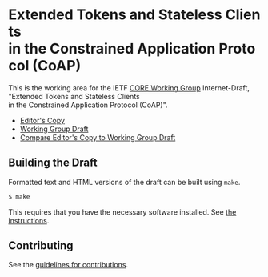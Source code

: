 # Extended&#xA0;Tokens&#xA0;and&#xA0;Stateless&#xA0;Clients in&#xA0;the&#xA0;Constrained&#xA0;Application&#xA0;Protocol&#xA0;(CoAP)

This is the working area for the IETF [CORE Working Group](https://datatracker.ietf.org/wg/core/documents/) Internet-Draft, "Extended&#xA0;Tokens&#xA0;and&#xA0;Stateless&#xA0;Clients in&#xA0;the&#xA0;Constrained&#xA0;Application&#xA0;Protocol&#xA0;(CoAP)".

* [Editor's Copy](https://core-wg.github.io/stateless/#go.draft-ietf-core-stateless-latest.html)
* [Working Group Draft](https://tools.ietf.org/html/draft-ietf-core-stateless-latest)
* [Compare Editor's Copy to Working Group Draft](https://core-wg.github.io/stateless/#go.draft-ietf-core-stateless-latest.diff)

## Building the Draft

Formatted text and HTML versions of the draft can be built using `make`.

```sh
$ make
```

This requires that you have the necessary software installed.  See
[the instructions](https://github.com/martinthomson/i-d-template/blob/master/doc/SETUP.md).


## Contributing

See the
[guidelines for contributions](https://github.com/core-wg/stateless/blob/master/CONTRIBUTING.md).
